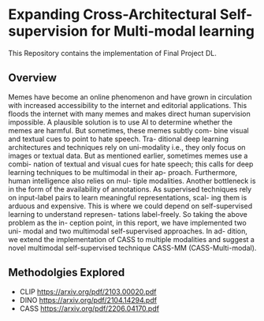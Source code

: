# Expanding Cross-Architectural Self-supervision for Multi-modal learning
This Repository contains the implementation of Final Project DL.


## Overview
Memes have become an online phenomenon and have grown
in circulation with increased accessibility to the internet and
editorial applications. This floods the internet with many
memes and makes direct human supervision impossible. A
plausible solution is to use AI to determine whether the
memes are harmful. But sometimes, these memes subtly com-
bine visual and textual cues to point to hate speech. Tra-
ditional deep learning architectures and techniques rely on
uni-modality i.e., they only focus on images or textual data.
But as mentioned earlier, sometimes memes use a combi-
nation of textual and visual cues for hate speech; this calls
for deep learning techniques to be multimodal in their ap-
proach. Furthermore, human intelligence also relies on mul-
tiple modalities. Another bottleneck is in the form of the
availability of annotations. As supervised techniques rely on
input-label pairs to learn meaningful representations, scal-
ing them is arduous and expensive. This is where we could
depend on self-supervised learning to understand represen-
tations label-freely. So taking the above problem as the in-
ception point, in this report, we have implemented two uni-
modal and two multimodal self-supervised approaches. In ad-
dition, we extend the implementation of CASS to multiple
modalities and suggest a novel multimodal self-supervised
technique CASS-MM (CASS-Multi-modal).


## Methodolgies Explored
- CLIP <https://arxiv.org/pdf/2103.00020.pdf>
- DINO <https://arxiv.org/pdf/2104.14294.pdf>
- CASS <https://arxiv.org/pdf/2206.04170.pdf>
